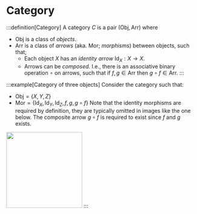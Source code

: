 # Category

:::definition[Category]
A category $C$ is a pair $(\text{Obj}, \text{Arr})$ where

* $\text{Obj}$ is a class of _objects_.
* $\text{Arr}$ is a class of _arrows_ (aka. $\text{Mor}$; _morphisms_) between objects, such that;
  * Each object $X$ has an _identity arrow_ $\text{Id}_X: X \to X$.
  * Arrows can be _composed_. I.e., there is an associative binary operation $\circ$ on arrows, such that if $f, g \in \text{Arr}$ then $g \circ f \in \text{Arr}$.
:::

:::example[Category of three objects]
Consider the category such that:
- $\text{Obj} = \{ X, Y, Z \}$
- $\text{Mor} = \{ \text{Id}_X, \text{Id}_Y, \text{Id}_Z, f, g, g\circ f \}$
Note that the identity morphisms are required by definition, they are typically omitted in images like the one below. The composite arrow $g\circ f$ is required to exist since $f$ and $g$ exists.

<img height=200 src='https://upload.wikimedia.org/wikipedia/commons/e/ef/Commutative_diagram_for_morphism.svg' />
:::
